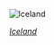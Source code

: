 
![Iceland](https://www.gstatic.com/prettyearth/assets/full/1823.jpg)

*[Iceland](https://www.google.com/maps/@63.784659,-20.790489,16z/data=!3m1!1e3)*
